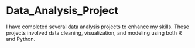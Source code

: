 # Data_Analysis_Project
I have completed several data analysis projects to enhance my skills. These projects involved data cleaning, visualization, and modeling using both R and Python.
